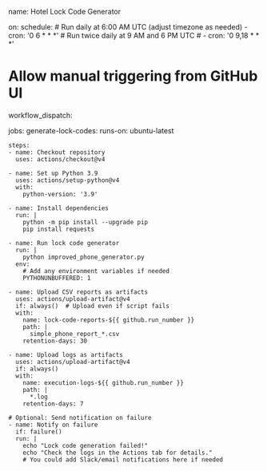 name: Hotel Lock Code Generator

on:
  schedule:
    # Run daily at 6:00 AM UTC (adjust timezone as needed)
    - cron: '0 6 * * *'
    # Run twice daily at 9 AM and 6 PM UTC
    # - cron: '0 9,18 * * *'
  
  # Allow manual triggering from GitHub UI
  workflow_dispatch:

jobs:
  generate-lock-codes:
    runs-on: ubuntu-latest
    
    steps:
    - name: Checkout repository
      uses: actions/checkout@v4
    
    - name: Set up Python 3.9
      uses: actions/setup-python@v4
      with:
        python-version: '3.9'
    
    - name: Install dependencies
      run: |
        python -m pip install --upgrade pip
        pip install requests
    
    - name: Run lock code generator
      run: |
        python improved_phone_generator.py
      env:
        # Add any environment variables if needed
        PYTHONUNBUFFERED: 1
    
    - name: Upload CSV reports as artifacts
      uses: actions/upload-artifact@v4
      if: always()  # Upload even if script fails
      with:
        name: lock-code-reports-${{ github.run_number }}
        path: |
          simple_phone_report_*.csv
        retention-days: 30
    
    - name: Upload logs as artifacts
      uses: actions/upload-artifact@v4
      if: always()
      with:
        name: execution-logs-${{ github.run_number }}
        path: |
          *.log
        retention-days: 7
    
    # Optional: Send notification on failure
    - name: Notify on failure
      if: failure()
      run: |
        echo "Lock code generation failed!"
        echo "Check the logs in the Actions tab for details."
        # You could add Slack/email notifications here if needed
